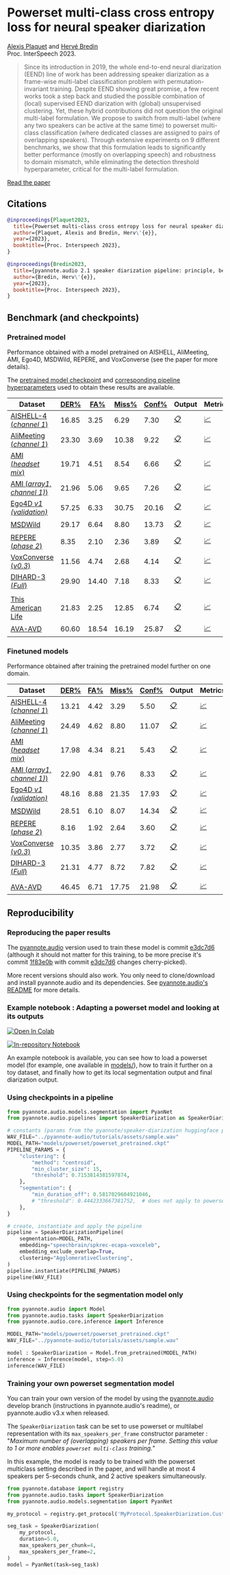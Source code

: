 # Powerset multi-class cross entropy loss for neural speaker diarization

[Alexis Plaquet](https://frenchkrab.github.io/) and [Hervé Bredin](https://herve.niderb.fr)  
Proc. InterSpeech 2023.

> Since its introduction in 2019, the whole end-to-end neural diarization (EEND) line of work has been addressing speaker diarization as a frame-wise multi-label classification problem with permutation-invariant training. Despite EEND showing great promise, a few recent works took a step back and studied the possible combination of (local) supervised EEND diarization with (global) unsupervised clustering. Yet, these hybrid contributions did not question the original multi-label formulation. We propose to switch from multi-label (where any two speakers can be active at the same time) to powerset multi-class classification (where dedicated classes are assigned to pairs of overlapping speakers). Through extensive experiments on 9 different benchmarks, we show that this formulation leads to significantly better performance (mostly on overlapping speech) and robustness to domain mismatch, while eliminating the detection threshold hyperparameter, critical for the multi-label formulation.

[Read the paper](https://www.isca-speech.org/archive/interspeech_2023/plaquet23_interspeech.html)

## Citations

```bibtex
@inproceedings{Plaquet2023,
  title={Powerset multi-class cross entropy loss for neural speaker diarization},
  author={Plaquet, Alexis and Bredin, Herv\'{e}},
  year={2023},
  booktitle={Proc. Interspeech 2023},
}

@inproceedings{Bredin2023,
  title={pyannote.audio 2.1 speaker diarization pipeline: principle, benchmark, and recipe},
  author={Bredin, Herv\'{e}},
  year={2023},
  booktitle={Proc. Interspeech 2023},
}
```

## Benchmark (and checkpoints)


### Pretrained model

Performance obtained with a model pretrained on AISHELL, AliMeeting, AMI, Ego4D, MSDWild, REPERE, and VoxConverse (see the paper for more details).

The [pretrained model checkpoint](models/powerset/powerset_pretrained.ckpt) and [corresponding pipeline hyperparameters](hparams/powerset/pretrained/params.yml) used to obtain these results are available.


|Dataset | [DER%](. "Diarization error rate") | [FA%](. "False alarm rate") | [Miss%](. "Missed detection rate") | [Conf%](. "Speaker confusion rate") | Output | Metrics |
|---|---|---|---|---|---|---|
[AISHELL-4 (*channel 1*)](http://www.openslr.org/111/) | 16.85 | 3.25 | 6.29 | 7.30 | [:clipboard:](rttm/powerset/pretrained/AISHELL.SpeakerDiarization.Benchmark.test.rttm) | [:chart_with_upwards_trend:](eval/powerset/pretrained/AISHELL.SpeakerDiarization.Benchmark.test.eval)
[AliMeeting (*channel 1*)](https://www.openslr.org/119/) | 23.30 | 3.69 | 10.38 | 9.22 | [:clipboard:](rttm/powerset/pretrained/AliMeeting.SpeakerDiarization.Benchmark.test.rttm) | [:chart_with_upwards_trend:](eval/powerset/pretrained/AliMeeting.SpeakerDiarization.Benchmark.test.eval)
[AMI (*headset mix*)](https://groups.inf.ed.ac.uk/ami/corpus/) | 19.71 | 4.51 | 8.54 | 6.66 | [:clipboard:](rttm/powerset/pretrained/AMI.SpeakerDiarization.Benchmark.test.rttm) | [:chart_with_upwards_trend:](eval/powerset/pretrained/AMI.SpeakerDiarization.Benchmark.test.eval)
[AMI (*array1, channel 1)*)](https://groups.inf.ed.ac.uk/ami/corpus/) | 21.96 | 5.06 | 9.65 | 7.26 | [:clipboard:](rttm/powerset/pretrained/AMI-SDM.SpeakerDiarization.Benchmark.test.rttm) | [:chart_with_upwards_trend:](eval/powerset/pretrained/AMI-SDM.SpeakerDiarization.Benchmark.test.eval)
[Ego4D *v1 (validation)*](https://arxiv.org/abs/2110.07058) | 57.25 | 6.33 | 30.75 | 20.16 | [:clipboard:](rttm/powerset/pretrained/Ego4D.SpeakerDiarization.Benchmark.development.rttm) | [:chart_with_upwards_trend:](eval/powerset/pretrained/Ego4D.SpeakerDiarization.Benchmark.development.eval)
[MSDWild]() | 29.17 | 6.64 | 8.80 | 13.73 | [:clipboard:](rttm/powerset/pretrained/MSDWILD.SpeakerDiarization.Benchmark.test.rttm) | [:chart_with_upwards_trend:](eval/powerset/pretrained/MSDWILD.SpeakerDiarization.Benchmark.test.eval)
[REPERE (*phase 2*)](https://islrn.org/resources/360-758-359-485-0/) | 8.35 | 2.10 | 2.36 | 3.89 | [:clipboard:](rttm/powerset/pretrained/REPERE.SpeakerDiarization.Benchmark.test.rttm) | [:chart_with_upwards_trend:](eval/powerset/pretrained/REPERE.SpeakerDiarization.Benchmark.test.eval)
[VoxConverse (*v0.3*)](https://github.com/joonson/voxconverse) | 11.56 | 4.74 | 2.68 | 4.14 | [:clipboard:](rttm/powerset/pretrained/VoxConverse.SpeakerDiarization.Benchmark.test.rttm) | [:chart_with_upwards_trend:](eval/powerset/pretrained/VoxConverse.SpeakerDiarization.Benchmark.test.eval)
[DIHARD-3 (*Full*)](https://arxiv.org/abs/2012.01477) | 29.90 | 14.40 | 7.18 | 8.33 | [:clipboard:](rttm/powerset/pretrained/DIHARD.SpeakerDiarization.Benchmark.test.rttm) | [:chart_with_upwards_trend:](eval/powerset/pretrained/DIHARD.SpeakerDiarization.Benchmark.test.eval)
| | | | | | | |
[This American Life](https://arxiv.org/abs/2005.08072) | 21.83 | 2.25 | 12.85 | 6.74 | [:clipboard:](rttm/powerset/pretrained/ThisAmericanLife.SpeakerDiarization.Benchmark.test.rttm) | [:chart_with_upwards_trend:](eval/powerset/pretrained/ThisAmericanLife.SpeakerDiarization.Benchmark.test.eval)
[AVA-AVD](https://arxiv.org/abs/2111.14448) | 60.60 | 18.54 | 16.19 | 25.87 | [:clipboard:](rttm/powerset/pretrained/AVA-AVD.SpeakerDiarization.Benchmark.test.rttm) | [:chart_with_upwards_trend:](eval/powerset/pretrained/AVA-AVD.SpeakerDiarization.Benchmark.test.eval)

### Finetuned models

Performance obtained after training the pretrained model further on one domain.

|Dataset | [DER%](. "Diarization error rate") | [FA%](. "False alarm rate") | [Miss%](. "Missed detection rate") | [Conf%](. "Speaker confusion rate") | Output | Metrics | Ckpt | Hparams
|---|---|---|---|---|---|---|---|---|
[AISHELL-4 (*channel 1*)](http://www.openslr.org/111/) | 13.21 | 4.42 | 3.29 | 5.50 | [:clipboard:](rttm/powerset/adapted/AISHELL.SpeakerDiarization.Benchmark.test.rttm) | [:chart_with_upwards_trend:](eval/powerset/adapted/AISHELL.SpeakerDiarization.Benchmark.test.eval) | [:floppy_disk:](models/powerset/adapted/AISHELL.ckpt) | [:wrench:](hparams/powerset/adapted/AISHELL.params.yml)
[AliMeeting (*channel 1*)](https://www.openslr.org/119/) | 24.49 | 4.62 | 8.80 | 11.07 | [:clipboard:](rttm/powerset/adapted/AliMeeting.SpeakerDiarization.Benchmark.test.rttm) | [:chart_with_upwards_trend:](eval/powerset/adapted/AliMeeting.SpeakerDiarization.Benchmark.test.eval) | [:floppy_disk:](models/powerset/adapted/AliMeeting.ckpt) | [:wrench:](hparams/powerset/adapted/AliMeeting.params.yml)
[AMI (*headset mix*)](https://groups.inf.ed.ac.uk/ami/corpus/) | 17.98 | 4.34 | 8.21 | 5.43 | [:clipboard:](rttm/powerset/adapted/AMI.SpeakerDiarization.Benchmark.test.rttm) | [:chart_with_upwards_trend:](eval/powerset/adapted/AMI.SpeakerDiarization.Benchmark.test.eval) | [:floppy_disk:](models/powerset/adapted/AMI.ckpt) | [:wrench:](hparams/powerset/adapted/AMI.params.yml)
[AMI (*array1, channel 1)*)](https://groups.inf.ed.ac.uk/ami/corpus/) | 22.90 | 4.81 | 9.76 | 8.33 | [:clipboard:](rttm/powerset/adapted/AMI-SDM.SpeakerDiarization.Benchmark.test.rttm) | [:chart_with_upwards_trend:](eval/powerset/adapted/AMI-SDM.SpeakerDiarization.Benchmark.test.eval) | [:floppy_disk:](models/powerset/adapted/AMI-SDM.ckpt) | [:wrench:](hparams/powerset/adapted/AMI-SDM.params.yml)
[Ego4D *v1 (validation)*](https://arxiv.org/abs/2110.07058) | 48.16 | 8.88 | 21.35 | 17.93 | [:clipboard:](rttm/powerset/adapted/Ego4D.SpeakerDiarization.Benchmark.development.rttm) | [:chart_with_upwards_trend:](eval/powerset/adapted/Ego4D.SpeakerDiarization.Benchmark.development.eval) | [:floppy_disk:](models/powerset/adapted/Ego4D.ckpt) | [:wrench:](hparams/powerset/adapted/Ego4D.params.yml)
[MSDWild]() | 28.51 | 6.10 | 8.07 | 14.34 | [:clipboard:](rttm/powerset/adapted/MSDWILD.SpeakerDiarization.Benchmark.test.rttm) | [:chart_with_upwards_trend:](eval/powerset/adapted/MSDWILD.SpeakerDiarization.Benchmark.test.eval) | [:floppy_disk:](models/powerset/adapted/MSDWILD.ckpt) | [:wrench:](hparams/powerset/adapted/MSDWILD.params.yml)
[REPERE (*phase 2*)](https://islrn.org/resources/360-758-359-485-0/) | 8.16 | 1.92 | 2.64 | 3.60 | [:clipboard:](rttm/powerset/adapted/REPERE.SpeakerDiarization.Benchmark.test.rttm) | [:chart_with_upwards_trend:](eval/powerset/adapted/REPERE.SpeakerDiarization.Benchmark.test.eval) | [:floppy_disk:](models/powerset/adapted/REPERE.ckpt) | [:wrench:](hparams/powerset/adapted/REPERE.params.yml)
[VoxConverse (*v0.3*)](https://github.com/joonson/voxconverse) | 10.35 | 3.86 | 2.77 | 3.72 | [:clipboard:](rttm/powerset/adapted/VoxConverse.SpeakerDiarization.Benchmark.test.rttm) | [:chart_with_upwards_trend:](eval/powerset/adapted/VoxConverse.SpeakerDiarization.Benchmark.test.eval) | [:floppy_disk:](models/powerset/adapted/VoxConverse.ckpt) | [:wrench:](hparams/powerset/adapted/VoxConverse.params.yml)
[DIHARD-3 (*Full*)](https://arxiv.org/abs/2012.01477) | 21.31 | 4.77 | 8.72 | 7.82 | [:clipboard:](rttm/powerset/adapted/DIHARD.SpeakerDiarization.Benchmark.test.rttm) | [:chart_with_upwards_trend:](eval/powerset/adapted/DIHARD.SpeakerDiarization.Benchmark.test.eval) | [:floppy_disk:](models/powerset/adapted/DIHARD.ckpt) | [:wrench:](hparams/powerset/adapted/DIHARD.params.yml)
| | | | | | | |
[AVA-AVD](https://arxiv.org/abs/2111.14448) | 46.45 | 6.71 | 17.75 | 21.98 | [:clipboard:](rttm/powerset/adapted/AVA-AVD.SpeakerDiarization.Benchmark.test.rttm) | [:chart_with_upwards_trend:](eval/powerset/adapted/AVA-AVD.SpeakerDiarization.Benchmark.test.eval) | [:floppy_disk:](models/powerset/adapted/AVA-AVD.ckpt) | [:wrench:](hparams/powerset/adapted/AVA-AVD.params.yml)


## Reproducibility

### Reproducing the paper results
The [pyannote.audio](https://github.com/pyannote/pyannote-audio) version used to train these model is commit [e3dc7d6](https://github.com/pyannote/pyannote-audio/commit/e3dc7d68cc60c7d4f89df005b58674aa936b0882) (although it should not matter for this training, to be more precise it's commit [1f83e0b](https://github.com/pyannote/pyannote-audio/commit/1f83e0b867e5b9e0221e238e7955b7d6fc4ea967) with commit [e3dc7d6](https://github.com/pyannote/pyannote-audio/commit/e3dc7d68cc60c7d4f89df005b58674aa936b0882) changes cherry-picked).

More recent versions should also work. You only need to clone/download and install pyannote.audio and its dependencies. See [pyannote.audio's README](https://github.com/pyannote/pyannote-audio#installation) for more details.

### Example notebook : Adapting a powerset model and looking at its outputs

[![Open In Colab](https://colab.research.google.com/assets/colab-badge.svg)](https://colab.research.google.com/drive/1S7ayat76N-xluD4gvN958O7QCpW8-u0l?usp=sharing)

[![In-repository Notebook](https://img.shields.io/badge/Made%20with-Jupyter-orange?style=for-the-badge&logo=Jupyter)](notebook_ps_diarization.ipynb)

An example notebook is available, you can see how to load a powerset model (for example, one available in [models/](./models/)), how to train it further on a toy dataset, and finally how to get its local segmentation output and final diarization output.

### Using checkpoints in a pipeline
```python
from pyannote.audio.models.segmentation import PyanNet
from pyannote.audio.pipelines import SpeakerDiarization as SpeakerDiarizationPipeline

# constants (params from the pyannote/speaker-diarization huggingface pipeline)
WAV_FILE="../pyannote-audio/tutorials/assets/sample.wav"
MODEL_PATH="models/powerset/powerset_pretrained.ckpt"
PIPELINE_PARAMS = {
    "clustering": {
        "method": "centroid",
        "min_cluster_size": 15,
        "threshold": 0.7153814381597874,
    },
    "segmentation": {
        "min_duration_off": 0.5817029604921046,
        # "threshold": 0.4442333667381752,  # does not apply to powerset
    },
}

# create, instantiate and apply the pipeline
pipeline = SpeakerDiarizationPipeline(
    segmentation=MODEL_PATH,
    embedding="speechbrain/spkrec-ecapa-voxceleb",
    embedding_exclude_overlap=True,
    clustering="AgglomerativeClustering",
)
pipeline.instantiate(PIPELINE_PARAMS)
pipeline(WAV_FILE)
```

### Using checkpoints for the segmentation model only
```python
from pyannote.audio import Model
from pyannote.audio.tasks import SpeakerDiarization
from pyannote.audio.core.inference import Inference

MODEL_PATH="models/powerset/powerset_pretrained.ckpt"
WAV_FILE="../pyannote-audio/tutorials/assets/sample.wav"

model : SpeakerDiarization = Model.from_pretrained(MODEL_PATH)
inference = Inference(model, step=5.0)
inference(WAV_FILE)
```

### Training your own powerset segmentation model
You can train your own version of the model by using the [pyannote.audio](https://github.com/pyannote/pyannote-audio) develop branch (instructions in pyannote.audio's readme), or pyannote.audio v3.x when released.

The `SpeakerDiarization` task can be set to use powerset or multilabel representation with its `max_speakers_per_frame` constructor parameter : "*Maximum number of (overlapping) speakers per frame. Setting this value to 1 or more enables `powerset multi-class` training.*"

In this example, the model is ready to be trained with the powerset multiclass setting described in the paper, and will handle at most 4 speakers per 5-seconds chunk, and 2 active speakers simultaneously.

```python
from pyannote.database import registry
from pyannote.audio.tasks import SpeakerDiarization
from pyannote.audio.models.segmentation import PyanNet

my_protocol = registry.get_protocol('MyProtocol.SpeakerDiarization.Custom')

seg_task = SpeakerDiarization(
    my_protocol, 
    duration=5.0,
    max_speakers_per_chunk=4,
    max_speakers_per_frame=2,
)
model = PyanNet(task=seg_task)
```

